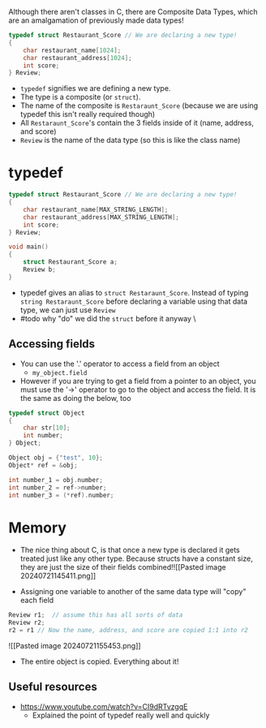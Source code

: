 Although there aren't classes in C, there are Composite Data Types, which are an amalgamation of previously made data types!
```c
typedef struct Restaurant_Score // We are declaring a new type! 
{ 
	char restaurant_name[1024]; 
	char restaurant_address[1024]; 
	int score; 
} Review; 
```
- `typedef` signifies we are defining a new type. 
- The type is a composite (or `struct`). 
- The name of the composite is `Restaraunt_Score` (because we are using typedef this isn't really required though)
- All `Restaraunt_Score`'s contain the 3 fields inside of it (name, address, and score)
- `Review` is the name of the data type (so this is like the class name)
# typedef

```c
typedef struct Restaurant_Score // We are declaring a new type!
{
    char restaurant_name[MAX_STRING_LENGTH];
    char restaurant_address[MAX_STRING_LENGTH];
    int score;
} Review;  

void main()
{
    struct Restaurant_Score a;
    Review b;
}
```
- typedef gives an alias to `struct Restaraunt_Score`. Instead of typing `string Restaraunt_Score` before declaring a variable using that data type, we can just use `Review`
- #todo why "do" we did the `struct` before it anyway
\
## Accessing fields
- You can use the '.' operator to access a field from an object
	- `my_object.field`
- However if you are trying to get a field from a pointer to an object, you must use the '->' operator to go to the object and access the field. It is the same as doing the below, too
```c
typedef struct Object
{
    char str[10];
    int number;
} Object;

Object obj = {"test", 10};
Object* ref = &obj;

int number_1 = obj.number;
int number_2 = ref->number;
int number_3 = (*ref).number;
```

# Memory
- The nice thing about C, is that once a new type is declared it gets treated just like any other type. Because structs have a constant size, they are just the size of their fields combined!![[Pasted image 20240721145411.png]]

- Assigning one variable to another of the same data type will "copy" each field
```c
Review r1;  // assume this has all sorts of data
Review r2;
r2 = r1 // Now the name, address, and score are copied 1:1 into r2 
```
![[Pasted image 20240721155453.png]]
- The entire object is copied. Everything about it!



## Useful resources
- https://www.youtube.com/watch?v=CI9dRTvzgqE
	- Explained the point of typedef really well and quickly